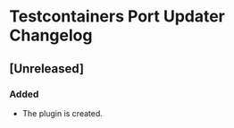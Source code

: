 <!-- Keep a Changelog guide -> https://keepachangelog.com -->

# Testcontainers Port Updater Changelog

## [Unreleased]
### Added
- The plugin is created.
